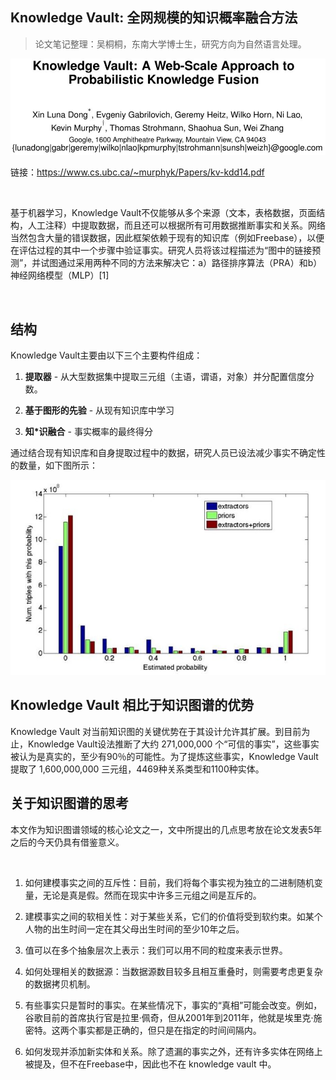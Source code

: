 
## Knowledge Vault: 全网规模的知识概率融合方法

> 论文笔记整理：吴桐桐，东南大学博士生，研究方向为自然语言处理。



![](img/Knowledge-Vault:-全网规模的知识概率融合方法.md_1.png)

链接：https://www.cs.ubc.ca/~murphyk/Papers/kv-kdd14.pdf

 

基于机器学习，Knowledge Vault不仅能够从多个来源（文本，表格数据，页面结构，人工注释）中提取数据，而且还可以根据所有可用数据推断事实和关系。网络当然包含大量的错误数据，因此框架依赖于现有的知识库（例如Freebase），以便在评估过程的其中一个步骤中验证事实。研究人员将该过程描述为“图中的链接预测”，并试图通过采用两种不同的方法来解决它：a）路径排序算法（PRA）和b）神经网络模型（MLP）[1]

 

## **结构**

Knowledge Vault主要由以下三个主要构件组成：

1. **提取器** - 从大型数据集中提取三元组（主语，谓语，对象）并分配置信度分数。

2. **基于图形的先验** - 从现有知识库中学习

3. **知*识融合** - 事实概率的最终得分

通过结合现有知识库和自身提取过程中的数据，研究人员已设法减少事实不确定性的数量，如下图所示：

![](img/Knowledge-Vault:-全网规模的知识概率融合方法.md_2.png)

## **Knowledge Vault 相比于知识图谱的优势**

Knowledge Vault 对当前知识图的关键优势在于其设计允许其扩展。到目前为止，Knowledge Vault设法推断了大约 271,000,000 个“可信的事实”，这些事实被认为是真实的，至少有90％的可能性。为了提炼这些事实，Knowledge Vault 提取了 1,600,000,000 三元组，4469种关系类型和1100种实体。

## **关于知识图谱的思考**

本文作为知识图谱领域的核心论文之一，文中所提出的几点思考放在论文发表5年之后的今天仍具有借鉴意义。

 

1. 如何建模事实之间的互斥性：目前，我们将每个事实视为独立的二进制随机变量，无论是真是假。然而在现实中许多三元组之间是互斥的。

2. 建模事实之间的软相关性：对于某些关系，它们的价值将受到软约束。如某个人物的出生时间一定在其父母出生时间的至少10年之后。

3. 值可以在多个抽象层次上表示：我们可以用不同的粒度来表示世界。

4. 如何处理相关的数据源：当数据源数目较多且相互重叠时，则需要考虑更复杂的数据拷贝机制。

5. 有些事实只是暂时的事实。在某些情况下，事实的“真相”可能会改变。例如，谷歌目前的首席执行官是拉里·佩奇，但从2001年到2011年，他就是埃里克·施密特。这两个事实都是正确的，但只是在指定的时间间隔内。

6. 如何发现并添加新实体和关系。除了遗漏的事实之外，还有许多实体在网络上被提及，但不在Freebase中，因此也不在 knowledge vault 中。


